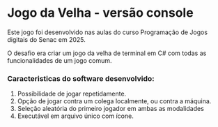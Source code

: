 # Jogo da Velha - versão console

Este jogo foi desenvolvido nas aulas do curso Programação de Jogos digitais do Senac em 2025.

O desafio era criar um jogo da velha de terminal em C# com todas as funcionalidades de um jogo comum.

### Caracteristicas do software desenvolvido:

1. Possibilidade de jogar repetidamente.
2. Opção de jogar contra um colega localmente, ou contra a máquina.
3. Seleção aleatória do primeiro jogador em ambas as modalidades
4. Executável em arquivo único com ícone.
